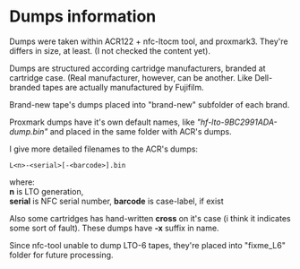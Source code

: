 # Dumps information

Dumps were taken within ACR122 + nfc-ltocm tool, and proxmark3.
They're differs in size, at least. (I not checked the content yet).

Dumps are structured according cartridge manufacturers, branded at cartridge case. (Real manufacturer, however, can be another. Like Dell-branded tapes are actually manufactured by Fujifilm.

Brand-new tape's dumps placed into "brand-new" subfolder of each brand.

Proxmark dumps have it's own default names, like _"hf-lto-9BC2991ADA-dump.bin"_ and placed in the same folder with ACR's dumps.

I give more detailed filenames to the ACR's dumps:

	L<n>-<serial>[-<barcode>].bin
    
where:  
	**n** is LTO generation,  
	**serial** is NFC serial number,
    **barcode** is case-label, if exist
    
Also some cartridges has hand-written **cross** on it's case (i think it indicates some sort of fault). These dumps have **-x** suffix in name.

Since nfc-tool unable to dump LTO-6 tapes, they're placed into "fixme_L6" folder for future processing.